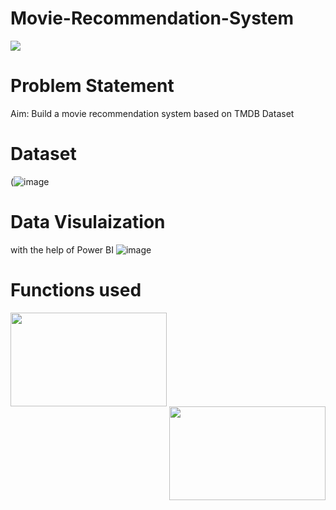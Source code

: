 # Movie-Recommendation-System
![](https://cdn.analyticsvidhya.com/wp-content/uploads/2020/11/75825featured2.png)

#

# Problem Statement
Aim: Build a movie recommendation system based on TMDB Dataset

#

# Dataset
(![image](https://user-images.githubusercontent.com/122387682/212533444-d0c21691-8a7d-44b7-b539-41ac7ef15b37.png)

#

# Data Visulaization
with the help of Power BI
![image](https://user-images.githubusercontent.com/122387682/212533504-0ad8fe78-00f7-40ae-9e57-815f818e3ebf.png)

#

# Functions used
<img align="left" width="250" height="150" src="![image](https://user-images.githubusercontent.com/122387682/212533610-3cadcc18-89af-4a78-815d-adace2d76dc4.png)">

#

<img align="right" width="250" height="150" src="![image](https://user-images.githubusercontent.com/122387682/212533610-3cadcc18-89af-4a78-815d-adace2d76dc4.png)">


